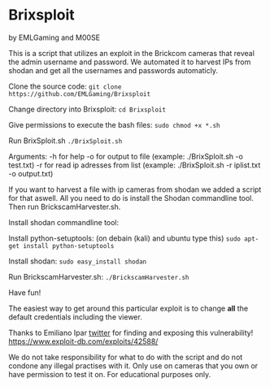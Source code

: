 # Brixsploit
by EMLGaming and M00SE

This is a script that utilizes an exploit in the Brickcom cameras that reveal the admin username and password.
We automated it to harvest IPs from shodan and get all the usernames and passwords automaticly.

Clone the source code:
`git clone https://github.com/EMLGaming/Brixsploit`

Change directory into Brixsploit:
`cd Brixsploit`

Give permissions to execute the bash files:
`sudo chmod +x *.sh`

Run BrixSploit.sh
`./BrixSploit.sh`

Arguments:
-h for help
-o for output to file (example: ./BrixSploit.sh -o test.txt)
-r for read ip adresses from list (example: ./BrixSploit.sh -r iplist.txt -o output.txt)


If you want to harvest a file with ip cameras from shodan we added a script for that aswell.
All you need to do is install the Shodan commandline tool. Then run BrickscamHarvester.sh.

Install shodan commandline tool:

Install python-setuptools: (on debain (kali) and ubuntu type this)
`sudo apt-get install python-setuptools`

Install shodan:
`sudo easy_install shodan`

Run BrickscamHarvester.sh:
`./BrickscamHarvester.sh`

Have fun!

The easiest way to get around this particular exploit is to change **all** the default credentials including the viewer.

Thanks to Emiliano Ipar [twitter](https://twitter.com/maninoipar) for finding and exposing this vulnerability! https://www.exploit-db.com/exploits/42588/

We do not take responsibility for what to do with the script and do not condone any illegal practises with it. Only use on cameras that you own or have permission to test it on. For educational purposes only.